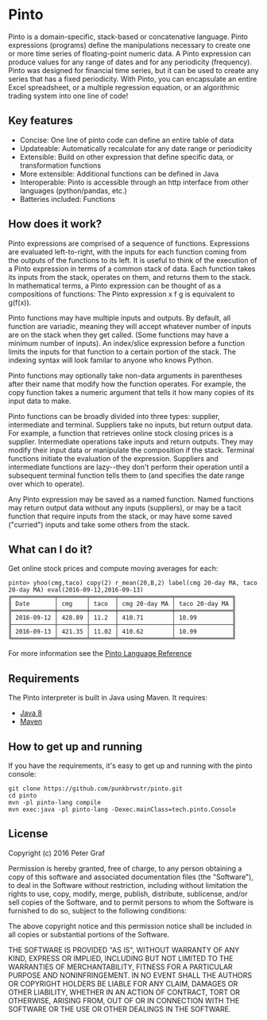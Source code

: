 # Pinto

Pinto is a domain-specific, stack-based or concatenative language.  Pinto expressions (programs) define the manipulations necessary to create one or more time series of floating-point numeric data.  A Pinto expression can produce values for any range of dates and for any periodicity (frequency).  Pinto was designed for financial time series, but it can be used to create any series that has a fixed periodicity.   With Pinto, you can encapsulate an entire Excel spreadsheet, or a multiple regression equation, or an algorithmic trading system into one line of code!

## Key features

 - Concise: One line of pinto code can define an entire table of data
 - Updateable: Automatically recalculate for any date range or periodicity 
 - Extensible: Build on other expression that define specific data, or transformation functions
 - More extensible: Additional functions can be defined in Java 
 - Interoperable: Pinto is accessible through an http interface from other languages (python/pandas, etc.)
 - Batteries included:  Functions

## How does it work?

Pinto expressions are comprised of a sequence of functions.  Expressions are evaluated left-to-right, with the inputs for each function coming from the outputs of the functions to its left.  It is useful to think of the execution of a Pinto expression in terms of a common stack of data.  Each function takes its inputs from the stack, operates on them, and returns them to the stack.  In mathematical terms, a Pinto expression can be thought of as a compositions of functions:  The Pinto expression x f g is equivalent to g(f(x)).

Pinto functions may have multiple inputs and outputs.  By default, all function are variadic, meaning they will accept whatever number of inputs are on the stack when they get called.  (Some functions may have a minimum number of inputs).  An index/slice expression before a function limits the inputs for that function to a certain portion of the stack.  The indexing syntax will look familar to anyone who knows Python.

Pinto functions may optionally take non-data arguments in parentheses after their name that modify how the function operates.  For example, the copy function takes a numeric argument that tells it how many copies of its input data to make.

Pinto functions can be broadly divided into three types: supplier, intermediate and terminal.  Suppliers take no inputs, but return output data.  For example, a function that retrieves online stock closing prices is a supplier.  Intermediate operations take inputs and return outputs.  They may modify their input data or manipulate the composition if the stack.  Terminal functions initiate the evaluation of the expression.  Suppliers and intermediate functions are lazy--they don't perform their operation until a subsequent terminal function tells them to (and specifies the date range over which to operate).  

Any Pinto expression may be saved as a named function.  Named functions may return output data without any inputs (suppliers), or may be a tacit function that require inputs from the stack, or may have some saved ("curried") inputs and take some others from the stack. 

## What can I do it?

Get online stock prices and compute moving averages for each:

```
pinto> yhoo(cmg,taco) copy(2) r_mean(20,B,2) label(cmg 20-day MA, taco 20-day MA) eval(2016-09-12,2016-09-13)
╔════════════╤════════╤═══════╤═══════════════╤════════════════╗
║ Date       │ cmg    │ taco  │ cmg 20-day MA │ taco 20-day MA ║
╠════════════╪════════╪═══════╪═══════════════╪════════════════╣
║ 2016-09-12 │ 428.89 │ 11.2  │ 410.71        │ 10.99          ║
╟────────────┼────────┼───────┼───────────────┼────────────────╢
║ 2016-09-13 │ 421.35 │ 11.02 │ 410.62        │ 10.99          ║
╚════════════╧════════╧═══════╧═══════════════╧════════════════╝
```

For more information see the [Pinto Language Reference](./pinto_reference.md)



## Requirements

The Pinto interpreter is built in Java using Maven. It requires:

 - [Java 8](https://java.com/download)
 - [Maven](https://maven.apache.org/download.cgi)


## How to get up and running

If you have the requirements, it's easy to get up and running with the pinto console:


```
git clone https://github.com/punkbrwstr/pinto.git
cd pinto
mvn -pl pinto-lang compile
mvn exec:java -pl pinto-lang -Dexec.mainClass=tech.pinto.Console
```



## License

Copyright (c) 2016 Peter Graf

Permission is hereby granted, free of charge, to any person
obtaining a copy of this software and associated documentation
files (the "Software"), to deal in the Software without
restriction, including without limitation the rights to use,
copy, modify, merge, publish, distribute, sublicense, and/or sell
copies of the Software, and to permit persons to whom the
Software is furnished to do so, subject to the following
conditions:

The above copyright notice and this permission notice shall be
included in all copies or substantial portions of the Software.

THE SOFTWARE IS PROVIDED "AS IS", WITHOUT WARRANTY OF ANY KIND,
EXPRESS OR IMPLIED, INCLUDING BUT NOT LIMITED TO THE WARRANTIES
OF MERCHANTABILITY, FITNESS FOR A PARTICULAR PURPOSE AND
NONINFRINGEMENT. IN NO EVENT SHALL THE AUTHORS OR COPYRIGHT
HOLDERS BE LIABLE FOR ANY CLAIM, DAMAGES OR OTHER LIABILITY,
WHETHER IN AN ACTION OF CONTRACT, TORT OR OTHERWISE, ARISING
FROM, OUT OF OR IN CONNECTION WITH THE SOFTWARE OR THE USE OR
OTHER DEALINGS IN THE SOFTWARE.
